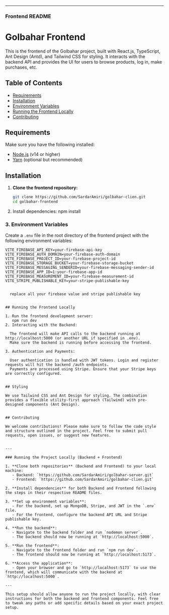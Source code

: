 
---

### Frontend README


# Golbahar Frontend

This is the frontend of the Golbahar project, built with React.js, TypeScript, Ant Design (Antd), and Tailwind CSS for styling. It interacts with the backend API and provides the UI for users to browse products, log in, make purchases, etc.

## Table of Contents

- [Requirements](#requirements)
- [Installation](#installation)
- [Environment Variables](#environment-variables)
- [Running the Frontend Locally](#running-the-frontend-locally)
- [Contributing](#contributing)

## Requirements

Make sure you have the following installed:

- [Node.js](https://nodejs.org/en/) (v14 or higher)
- [Yarn](https://yarnpkg.com/) (optional but recommended)
  
## Installation

1. **Clone the frontend repository:**

   ```bash
   git clone https://github.com/SardarAmiri/golbahar-clien.git
   cd golbahar-frontend

2. Install dependencies:
   npm install

### 3. Environment Variables

Create a `.env` file in the root directory of the frontend project with the following environment variables:

```env
VITE_FIREBASE_API_KEY=your-firebase-api-key
VITE_FIREBASE_AUTH_DOMAIN=your-firebase-auth-domain
VITE_FIREBASE_PROJECT_ID=your-firebase-project-id
VITE_FIREBASE_STORAGE_BUCKET=your-firebase-storage-bucket
VITE_FIREBASE_MESSAGING_SENDERID=your-firebase-messaging-sender-id
VITE_FIREBASE_APP_ID=1:your-firebase-app-id
VITE_FIREBASE_MEASUREMENT_ID=your-firebase-measurement-id
VITE_STRIPE_PUBLISHABLE_KEY=your-stripe-publishable-key


  replace all your firebase value and stripe publishable key


## Running the Frontend Locally

1. Run the frontend development server:
   npm run dev
2. Interacting with the Backend:

  The frontend will make API calls to the backend running at http://localhost:5000 (or another URL if specified in .env).
  Make sure the backend is running before accessing the frontend.

3. Authentication and Payments:

  User authentication is handled with JWT tokens. Login and register requests will hit the backend /auth endpoints.
  Payments are processed using Stripe. Ensure that your Stripe keys are correctly configured.


## Styling

We use Tailwind CSS and Ant Design for styling. The combination provides a flexible utility-first approach (Tailwind) with pre-designed components (Ant Design).


## Contributing

We welcome contributions! Please make sure to follow the code style and structure outlined in the project. Feel free to submit pull requests, open issues, or suggest new features.


---

### Running the Project Locally (Backend + Frontend)

1. **Clone both repositories** (Backend and Frontend) to your local machine:
   - Backend: `https://github.com/SardarAmiri/golbahar-server.git`
   - Frontend: `https://github.com/SardarAmiri/golbahar-clien.git`

2. **Install dependencies** for both Backend and Frontend following the steps in their respective README files.

3. **Set up environment variables**:
   - For the backend, set up MongoDB, Stripe, and JWT in the `.env` file.
   - For the frontend, configure the backend API URL and Stripe publishable key.

4. **Run the backend**:
   - Navigate to the backend folder and run `nodemon server`.
   - The backend should now be running at `http://localhost:5000`.

5. **Run the frontend**:
   - Navigate to the frontend folder and run `npm run dev`.
   - The frontend should now be running at `http://localhost:5173`.

6. **Access the application**:
   - Open your browser and go to `http://localhost:5173` to use the frontend, which will communicate with the backend at `http://localhost:5000`.

---

This setup should allow anyone to run the project locally, with clear instructions for both the backend and frontend components. Feel free to tweak any paths or add specific details based on your exact project setup.



